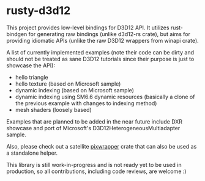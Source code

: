 # rusty-d3d12
This project provides low-level bindings for D3D12 API. It utilizes rust-bindgen for generating raw bindings (unlike d3d12-rs crate), but aims for providing idiomatic APIs (unlike the raw D3D12 wrappers from winapi crate).

A list of currently implemented examples (note their code can be dirty and should not be treated as sane D3D12 tutorials since their purpose is just to showcase the API):
- hello triangle
- hello texture (based on Microsoft sample)
- dynamic indexing (based on Microsoft sample)
- dynamic indexing using SM6.6 dynamic resources (basically a clone of the previous example with changes to indexing method)
- mesh shaders (loosely based)

Examples that are planned to be added in the near future include DXR showcase and port of Microsoft's D3D12HeterogeneousMultiadapter sample.

Also, please check out a satellite [pixwrapper](https://crates.io/crates/pixwrapper) crate that can also be used as a standalone helper.

This library is still work-in-progress and is not ready yet to be used in production, so all contributions, including code reviews, are welcome :)